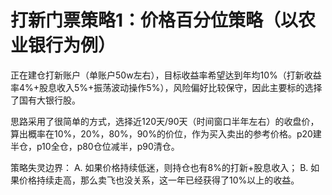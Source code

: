 # 打新门票策略1：价格百分位策略（以农业银行为例）

正在建仓打新账户（单账户50w左右），目标收益率希望达到年均10%（打新收益率4%+股息收入5%+振荡波动操作5%），风险偏好比较保守，因此主要标的选择了国有大银行股。

思路采用了很简单的方式，选择近120天/90天（时间窗口半年左右）的收盘价，算出概率在10%，20%，80%，90%的价位，作为买入卖出的参考价格。p20建半仓，p10全仓，p80仓位减半，p90清仓。

策略失灵边界：
A. 如果价格持续低迷，则持仓也有8%的打新+股息收入；
B. 如果价格持续走高，那么卖飞也没关系，这一年已经获得了10%以上的收益。
